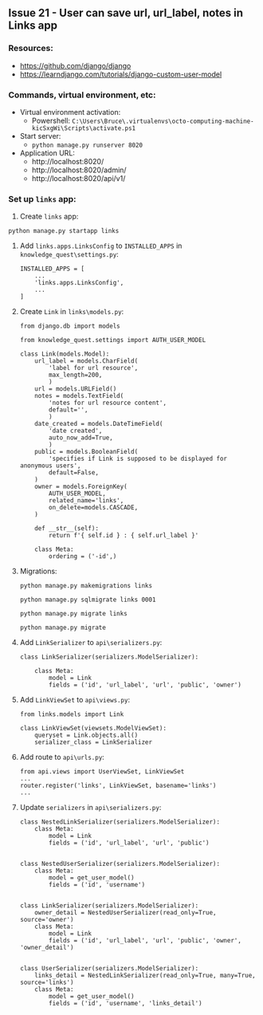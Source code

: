## Issue 21 - User can save url, url_label, notes in Links app

### Resources:

* https://github.com/django/django
* https://learndjango.com/tutorials/django-custom-user-model

### Commands, virtual environment, etc:

* Virtual environment activation:
    * Powershell: `C:\Users\Bruce\.virtualenvs\octo-computing-machine-kicSxgWi\Scripts\activate.ps1`
* Start server:
    * `python manage.py runserver 8020`
* Application URL:
    * http://localhost:8020/
    * http://localhost:8020/admin/
    * http://localhost:8020/api/v1/

### Set up `links` app:

1. Create `links` app:

`python manage.py startapp links`

1. Add `links.apps.LinksConfig` to `INSTALLED_APPS` in `knowledge_quest\settings.py`:
    ```
    INSTALLED_APPS = [
        ...
        'links.apps.LinksConfig',
        ...
    ]
    ```

1. Create `Link` in `links\models.py`:
    ```
    from django.db import models

    from knowledge_quest.settings import AUTH_USER_MODEL

    class Link(models.Model):
        url_label = models.CharField(
            'label for url resource',
            max_length=200,
            )
        url = models.URLField()
        notes = models.TextField(
            'notes for url resource content',
            default='',
            )
        date_created = models.DateTimeField(
            'date created',
            auto_now_add=True,
            )
        public = models.BooleanField(
            'specifies if Link is supposed to be displayed for anonymous users',
            default=False,
        )
        owner = models.ForeignKey(
            AUTH_USER_MODEL,
            related_name='links',
            on_delete=models.CASCADE,
        )

        def __str__(self):
            return f'{ self.id } : { self.url_label }'
        
        class Meta:
            ordering = ('-id',)
    ```

1. Migrations:

    `python manage.py makemigrations links`

    `python manage.py sqlmigrate links 0001`

    `python manage.py migrate links`

    `python manage.py migrate`

1. Add `LinkSerializer` to `api\serializers.py`:
    ```
    class LinkSerializer(serializers.ModelSerializer):

        class Meta:
            model = Link
            fields = ('id', 'url_label', 'url', 'public', 'owner')
    ```

1. Add `LinkViewSet` to `api\views.py`:
    ```
    from links.models import Link

    class LinkViewSet(viewsets.ModelViewSet):
        queryset = Link.objects.all()
        serializer_class = LinkSerializer
    ```

1. Add route to `api\urls.py`:
    ```
    from api.views import UserViewSet, LinkViewSet
    ...
    router.register('links', LinkViewSet, basename='links')
    ...
    ```

1. Update `serializers` in `api\serializers.py`:
    ```
    class NestedLinkSerializer(serializers.ModelSerializer):
        class Meta:
            model = Link
            fields = ('id', 'url_label', 'url', 'public')


    class NestedUserSerializer(serializers.ModelSerializer):
        class Meta:
            model = get_user_model()
            fields = ('id', 'username')


    class LinkSerializer(serializers.ModelSerializer):
        owner_detail = NestedUserSerializer(read_only=True, source='owner')
        class Meta:
            model = Link
            fields = ('id', 'url_label', 'url', 'public', 'owner', 'owner_detail')


    class UserSerializer(serializers.ModelSerializer):
        links_detail = NestedLinkSerializer(read_only=True, many=True, source='links')
        class Meta:
            model = get_user_model()
            fields = ('id', 'username', 'links_detail')
    ```

